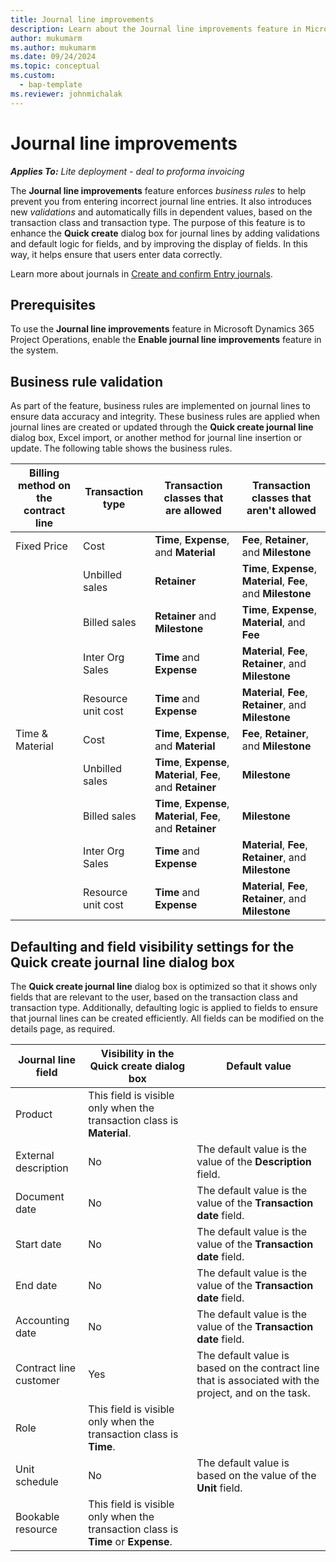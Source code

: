 ```yaml
---
title: Journal line improvements
description: Learn about the Journal line improvements feature in Microsoft Dynamics 365 Project Operations. This feature implements new business rules and validation to ensure accurate journal entries. It also adjusts field visibility in the Quick create journal line dialog box, based on the transaction class and type.
author: mukumarm
ms.author: mukumarm
ms.date: 09/24/2024
ms.topic: conceptual
ms.custom: 
  - bap-template
ms.reviewer: johnmichalak
---
```

# Journal line improvements

_**Applies To:** Lite deployment - deal to proforma invoicing_

The **Journal line improvements** feature enforces *business rules* to help prevent you from entering incorrect journal line entries. It also introduces new *validations* and automatically fills in dependent values, based on the transaction class and transaction type. The purpose of this feature is to enhance the **Quick create** dialog box for journal lines by adding validations and default logic for fields, and by improving the display of fields. In this way, it helps ensure that users enter data correctly.

Learn more about journals in [Create and confirm Entry journals](../articles/actuals/create-confirm-entry-journals.md).

## Prerequisites

To use the **Journal line improvements** feature in Microsoft Dynamics 365 Project Operations, enable the **Enable journal line improvements** feature in the system.

## Business rule validation

As part of the feature, business rules are implemented on journal lines to ensure data accuracy and integrity. These business rules are applied when journal lines are created or updated through the **Quick create journal line** dialog box, Excel import, or another method for journal line insertion or update. The following table shows the business rules.

| Billing method on the contract line | Transaction type | Transaction classes that are allowed | Transaction classes that aren't allowed |
| --- | --- | --- | --- |
| Fixed Price | Cost | **Time**, **Expense**, and **Material** | **Fee**, **Retainer**, and **Milestone** |
| | Unbilled sales | **Retainer** | **Time**, **Expense**, **Material**, **Fee**, and **Milestone** |
| | Billed sales | **Retainer** and **Milestone** | **Time**, **Expense**, **Material**, and **Fee** |
| | Inter Org Sales | **Time** and **Expense** | **Material**, **Fee**, **Retainer**, and **Milestone** |
| | Resource unit cost | **Time** and **Expense** | **Material**, **Fee**, **Retainer**, and **Milestone** |
| Time & Material | Cost | **Time**, **Expense**, and **Material** | **Fee**, **Retainer**, and **Milestone** |
| | Unbilled sales | **Time**, **Expense**, **Material**, **Fee**, and **Retainer** | **Milestone** |
| | Billed sales | **Time**, **Expense**, **Material**, **Fee**, and **Retainer** | **Milestone** |
| | Inter Org Sales | **Time** and **Expense** | **Material**, **Fee**, **Retainer**, and **Milestone** |
| | Resource unit cost | **Time** and **Expense** | **Material**, **Fee**, **Retainer**, and **Milestone** |

## Defaulting and field visibility settings for the Quick create journal line dialog box

The **Quick create journal line** dialog box is optimized so that it shows only fields that are relevant to the user, based on the transaction class and transaction type. Additionally, defaulting logic is applied to fields to ensure that journal lines can be created efficiently. All fields can be modified on the details page, as required.

| Journal line field | Visibility in the Quick create dialog box | Default value |
| --- | --- | --- |
| Product | This field is visible only when the transaction class is **Material**. | |
| External description | No | The default value is the value of the **Description** field. |
| Document date | No | The default value is the value of the **Transaction date** field. |
| Start date | No | The default value is the value of the **Transaction date** field. |
| End date | No | The default value is the value of the **Transaction date** field. |
| Accounting date | No | The default value is the value of the **Transaction date** field. |
| Contract line customer | Yes | The default value is based on the contract line that is associated with the project, and on the task. |
| Role | This field is visible only when the transaction class is **Time**. | |
| Unit schedule | No | The default value is based on the value of the **Unit** field. |
| Bookable resource | This field is visible only when the transaction class is **Time** or **Expense**. | |
